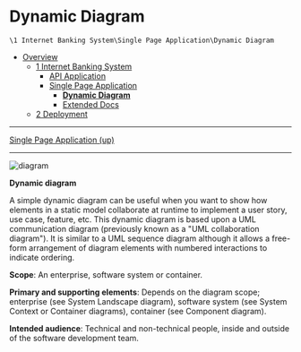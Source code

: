 # Dynamic Diagram

`\1 Internet Banking System\Single Page Application\Dynamic Diagram`

* [Overview](/docs/README.md)
  * [1 Internet Banking System](/docs/1%20Internet%20Banking%20System/README.md)
    * [API Application](/docs/1%20Internet%20Banking%20System/API%20Application/README.md)
    * [Single Page Application](/docs/1%20Internet%20Banking%20System/Single%20Page%20Application/README.md)
      * [**Dynamic Diagram**](/docs/1%20Internet%20Banking%20System/Single%20Page%20Application/Dynamic%20Diagram/README.md)
      * [Extended Docs](/docs/1%20Internet%20Banking%20System/Single%20Page%20Application/Extended%20Docs/README.md)
  * [2 Deployment](/docs/2%20Deployment/README.md)

---

[Single Page Application (up)](/docs/1%20Internet%20Banking%20System/Single%20Page%20Application/README.md)

---

![diagram](https://www.plantuml.com/plantuml/svg/0/NLF1Rjim3Bq7o3zmEQL3brns6Z2iYNDOXtKDwdRNWfOPMvjC6HIL81ZsxvDSTqdg4oNwFJu-KZT1KJHsRZfvPzcuM1Eqgdtuj5mA7XQDrJPMCP0Opqgi2-Ex9TPYaVSkzd5PVFomTSZwTFTzwL0fQBfwtXmPEsiM_K0zdHG9ZPP9vg77QvYLbXj7iCM6ODNtpXfKwtcMKhzmZy68xHMGQrXn4nrApcp5xsrD0T0vq9R09ad2f50X_qwCi8jiCWywgqTG3oO6zHr9WBt5XB4aSA0AAl67rDHYTdMcRLFDwohLsQ1YXO5opNj1auI-Na5fMkemPqhrahHaRq2eiK5bw26fsddfNk8MGqirO4noMSSkmGZL-OWkN0CQGo60yqqwa9fBJSzh7xb6ESuhaugkjhSNVbtzcKuWVONlUi-9SnvimvO7Ynk6MuPC9Tuv6ZmiUyb6tVqiu27DwarsvLpoPUWfPFioMUedXnT-hqU_osDGwhBWDoB8H4aZo0N7y9Gzax4cv8l9NWvGA6zK_Qea8t9hfaLkyg7740vUwZFZ_kPjUo3ticSdCsBLMGtdpYVMNFfRUVzZ-VNnSLjc-80SGMTD56dZ0jYmEisHwlaLv0cCeFy_3oiKo95HU0yxyTtevw4beI5ERuFWCtmPwc_MHIQPJcw8w-6v_0C0)

**Dynamic diagram**

A simple dynamic diagram can be useful when you want to show how elements in a static model collaborate at runtime to implement a user story, use case, feature, etc. This dynamic diagram is based upon a UML communication diagram (previously known as a "UML collaboration diagram"). It is similar to a UML sequence diagram although it allows a free-form arrangement of diagram elements with numbered interactions to indicate ordering.

**Scope**: An enterprise, software system or container.

**Primary and supporting elements**: Depends on the diagram scope; enterprise (see System Landscape diagram), software system (see System Context or Container diagrams), container (see Component diagram).

**Intended audience**: Technical and non-technical people, inside and outside of the software development team.